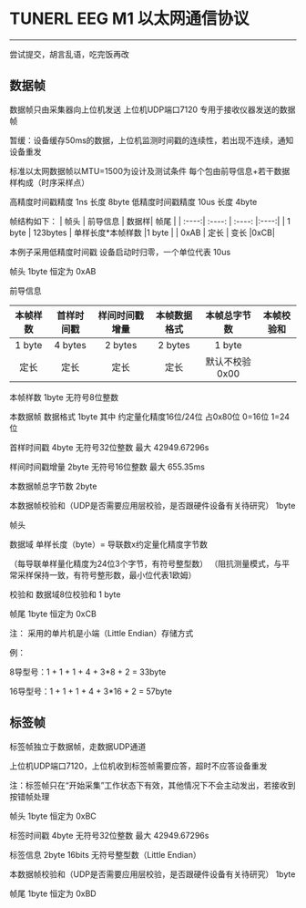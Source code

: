 # TUNERL EEG M1 以太网通信协议 #
----------
尝试提交，胡言乱语，吃完饭再改


## 数据帧 ##
数据帧只由采集器向上位机发送
上位机UDP端口7120
专用于接收仪器发送的数据帧

暂缓：设备缓存50ms的数据，上位机监测时间戳的连续性，若出现不连续，通知设备重发

标准以太网数据帧以MTU=1500为设计及测试条件
每个包由前导信息+若干数据样构成（时序采样点）

高精度时间戳精度 1ns  长度 8byte
低精度时间戳精度 10us 长度 4byte 

帧结构如下：
| 帧头 | 前导信息 | 数据样| 帧尾 |
| :----:| :----: | :----: |:----:|
| 1 byte | 123bytes | 单样长度*本帧样数 |1 byte |
| 0xAB | 定长 | 变长 |0xCB|


本例子采用低精度时间戳
设备启动时归零，一个单位代表 10us

帧头
1byte
恒定为 0xAB

前导信息

| 本帧样数| 首样时间戳 | 样间时间戳增量 | 本帧数据格式 |本帧总字节数 | 本帧校验和 |
| :----: | :----: | :----: |:----:|:----:|:----:|
| 1 byte | 4 bytes | 2 bytes |2 bytes |1 byte |
| 定长 | 定长 | 定长 |定长|默认不校验0x00|


本帧样数
1byte
无符号8位整数

本数据帧 数据格式
1byte
其中 约定量化精度16位/24位 占0x80位 0=16位 1=24位

首样时间戳
4byte
无符号32位整数
最大 42949.67296s

样间时间戳增量
2byte
无符号16位整数
最大 655.35ms

本数据帧总字节数
2byte

本数据帧校验和（UDP是否需要应用层校验，是否跟硬件设备有关待研究）
1byte




帧头

数据域
单样长度（byte）= 导联数x约定量化精度字节数 

（每导联单样量化精度为24位3个字节，有符号整型数）
（阻抗测量模式，与平常采样保持一致，有符号整形数，最小位代表1欧姆）



校验和
数据域8位校验和
1 byte


帧尾 
1byte
恒定为 0xCB




注：
采用的单片机是小端（Little Endian）存储方式

例：

8导型号：1 + 1 + 1 + 4 + 3*8 + 2 = 33byte

16导型号：1 + 1 + 1 + 4 + 3*16 + 2 = 57byte


## 标签帧 ##
标签帧独立于数据帧，走数据UDP通道

上位机UDP端口7120，上位机收到标签帧需要应答，超时不应答设备重发

注：标签帧只在“开始采集”工作状态下有效，其他情况下不会主动发出，若接收到按错帧处理



帧头
1byte
恒定为 0xBC

标签时间戳
4byte
无符号32位整数
最大 42949.67296s

标签信息
2byte
16bits 无符号整型数（Little Endian）

本数据帧校验和（UDP是否需要应用层校验，是否跟硬件设备有关待研究）
1byte

帧尾
1byte
恒定为 0xBD
